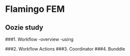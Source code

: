 # Flamingo FEM
## Oozie study
###1. Workflow
-overview
-using
  
###2. Workflow Actions
###3. Coordinator
###4. Bunddle
